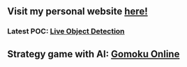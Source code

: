 ## Visit my personal website <a href="https://nvios.github.io/luca_bontempi/"><strong>here!</strong></a>
### Latest POC: <a href="https://luca-bontempi-object-detection.web.app/"><strong>Live Object Detection</strong></a>
## Strategy game with AI: <a href="https://nvios.github.io/gomoku/" target="_blank"><strong>Gomoku Online</strong></a>

